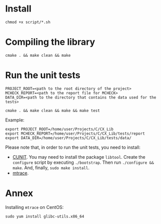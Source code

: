 # Install

    chmod +x script/*.sh

# Compiling the library

    cmake . && make clean && make
    
# Run the unit tests

    PROJECT_ROOT=<path to the root directory of the project>
    MCHECK_REPORT=<path to the report file for MCHECK>
    DATA_DIR=<path to the directory that contains the data used for the tests>

    cmake . && make clean && make && make test

Example:

    export PROJECT_ROOT=/home/user/Projects/C/CX_Lib
    export MCHECK_REPORT=/home/user/Projects/C/CX_Lib/tests/report
    export DATA_DIR=/home/user/Projects/C/CX_Lib/tests/data/

Please note that, in order to run the unit tests, you need to install:
* [CUNIT](http://cunit.sourceforge.net/). You may need to install the package `libtool`.
  Create the `configure` script by executing `./bootstrap`. Then run `./configure && make`.
  And, finally, `sudo make install`.
* [mtrace](https://en.wikipedia.org/wiki/Mtrace).

# Annex

Installing `mtrace` on CentOS:

    sudo yum install glibc-utils.x86_64



